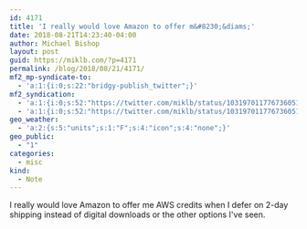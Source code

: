 ```yaml
---
id: 4171
title: 'I really would love Amazon to offer m&#8230;&diams;'
date: 2018-08-21T14:23:40-04:00
author: Michael Bishop
layout: post
guid: https://miklb.com/?p=4171
permalink: /blog/2018/08/21/4171/
mf2_mp-syndicate-to:
  - 'a:1:{i:0;s:22:"bridgy-publish_twitter";}'
mf2_syndication:
  - 'a:1:{i:0;s:52:"https://twitter.com/miklb/status/1031970117767360512";}'
  - 'a:1:{i:0;s:52:"https://twitter.com/miklb/status/1031970117767360512";}'
geo_weather:
  - 'a:2:{s:5:"units";s:1:"F";s:4:"icon";s:4:"none";}'
geo_public:
  - "1"
categories:
  - misc
kind:
  - Note
---
```

I really would love Amazon to offer me AWS credits when I defer on 2-day shipping instead of digital downloads or the other options I've seen.